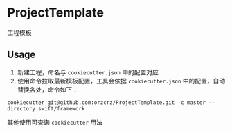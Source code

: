 # ProjectTemplate
工程模板

## Usage
1. 新建工程，命名与 `cookiecutter.json` 中的配置对应
2. 使用命令拉取最新模板配置，工具会依据 `cookiecutter.json` 中的配置，自动替换各处，命令如下：
```
cookiecutter git@github.com:orzcrz/ProjectTemplate.git -c master --directory swift/framework
```
其他使用可查询 `cookiecutter` 用法
